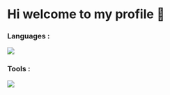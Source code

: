 # Hi welcome to my profile 👋

### Languages :

<img src="https://skillicons.dev/icons?i=html,css,"/>

### Tools :

<img src="https://skillicons.dev/icons?i=vscode,linux,"/>
